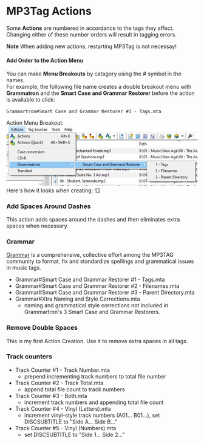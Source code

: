 # MP3Tag Actions

Some **Actions** are numbered in accordance to the tags they affect. Changing either of these number orders will result in tagging errors.

**Note** When adding new actions, restarting MP3Tag is not necessay!

#### Add Order to the Action Menu
You can make **Menu Breakouts** by catagory using the # symbol in the names.  
For example, the following file name creates a double breakout menu with **Grammatron** and the **Smart Case and Grammar Restorer** before the action is available to click:
```
Grammartron#Smart Case and Grammar Restorer #1 - Tags.mta
```
Action Menu Breakout: ![Action Menu Breakout](https://github.com/MrMikey59/MP3Tag-Support/blob/master/Actions/Actions%20Menu%20Breakout.JPG)  
Here's how it looks when creating: ![]

### Add Spaces Around Dashes
This action adds spaces around the dashes and then eliminates extra spaces when necessary.

### Grammar
[Grammar](https://community.mp3tag.de/t/case-conversion/11684) is a comprehensive, collective effort among the
MP3TAG community to format, fix and standardize spellings and grammatical issues in music tags.  
- Grammar#Smart Case and Grammar Restorer #1 - Tags.mta  
- Grammar#Smart Case and Grammar Restorer #2 - Filenames.mta  
- Grammar#Smart Case and Grammar Restorer #3 - Parent Directory.mta  
- Grammar#Xtra Naming and Style Corrections.mta  
  - naming and grammatical style corrections not included in Grammartron's 3 Smart Case and Grammar Restorers.

### Remove Double Spaces
This is my first Action Creation. Use it to remove extra spaces in all tags.

### Track counters
- Track Counter #1 - Track Number.mta  
  - prepend incrementing track numbers to total file number
- Track Counter #2 - Track Total.mta  
	- append total file count to track numbers
- Track Counter #3 - Both.mta  
	- increment track numbers and appending total file count
- Track Counter #4 - Vinyl (Letters).mta  
	- increment vinyl-style track numbers (A01... B01...), set DISCSUBTITLE to "Side A... Side B..."
- Track Counter #5 - Vinyl (Numbers).mta 
	- set DISCSUBTITLE to "Side 1... Side 2..."  

